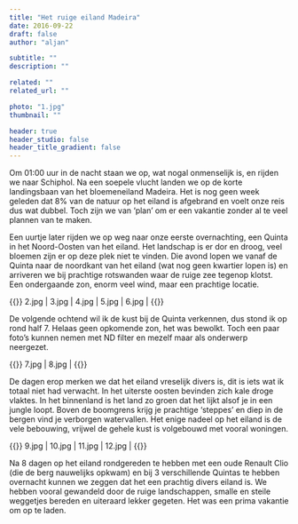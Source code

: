 ```yaml
---
title: "Het ruige eiland Madeira"
date: 2016-09-22
draft: false
author: "aljan"

subtitle: ""
description: ""

related: ""
related_url: ""

photo: "1.jpg"
thumbnail: ""

header: true
header_studio: false
header_title_gradient: false
---
```


Om 01:00 uur in de nacht staan we op, wat nogal onmenselijk is, en rijden we naar Schiphol. Na een soepele vlucht landen we op de korte landingsbaan van het bloemeneiland Madeira. Het is nog geen week geleden dat 8% van de natuur op het eiland is afgebrand en voelt onze reis dus wat dubbel. Toch zijn we van ‘plan’ om er een vakantie zonder al te veel plannen van te maken.

Een uurtje later rijden we op weg naar onze eerste overnachting, een Quinta in het Noord-Oosten van het eiland. Het landschap is er dor en droog, veel bloemen zijn er op deze plek niet te vinden. Die avond lopen we vanaf de Quinta naar de noordkant van het eiland (wat nog geen kwartier lopen is) en arriveren we bij prachtige rotswanden waar de ruige zee tegenop klotst. Een ondergaande zon, enorm veel wind, maar een prachtige locatie.

<!-- Gallery #1 -->
{{<photos footnote="" >}}
2.jpg | 
3.jpg | 
4.jpg | 
5.jpg | 
6.jpg | 
{{</photos>}}

De volgende ochtend wil ik de kust bij de Quinta verkennen, dus stond ik op rond half 7. Helaas geen opkomende zon, het was bewolkt. Toch een paar foto’s kunnen nemen met ND filter en mezelf maar als onderwerp neergezet.

<!-- Gallery #2 -->
{{<photos footnote="" >}}
7.jpg | 
8.jpg | 
{{</photos>}}

De dagen erop merken we dat het eiland vreselijk divers is, dit is iets wat ik totaal niet had verwacht. In het uiterste oosten bevinden zich kale droge vlaktes. In het binnenland is het land zo groen dat het lijkt alsof je in een jungle loopt. Boven de boomgrens krijg je prachtige ‘steppes’ en diep in de bergen vind je verborgen watervallen. Het enige nadeel op het eiland is de vele bebouwing, vrijwel de gehele kust is volgebouwd met vooral woningen.

<!-- Gallery #3 -->
{{<photos footnote="" >}}
9.jpg | 
10.jpg | 
11.jpg | 
12.jpg | 
{{</photos>}}

Na 8 dagen op het eiland rondgereden te hebben met een oude Renault Clio (die de berg nauwelijks opkwam) en bij 3 verschillende Quintas te hebben overnacht kunnen we zeggen dat het een prachtig divers eiland is. We hebben vooral gewandeld door de ruige landschappen, smalle en steile weggetjes bereden en uiteraard lekker gegeten. Het was een prima vakantie om op te laden.
